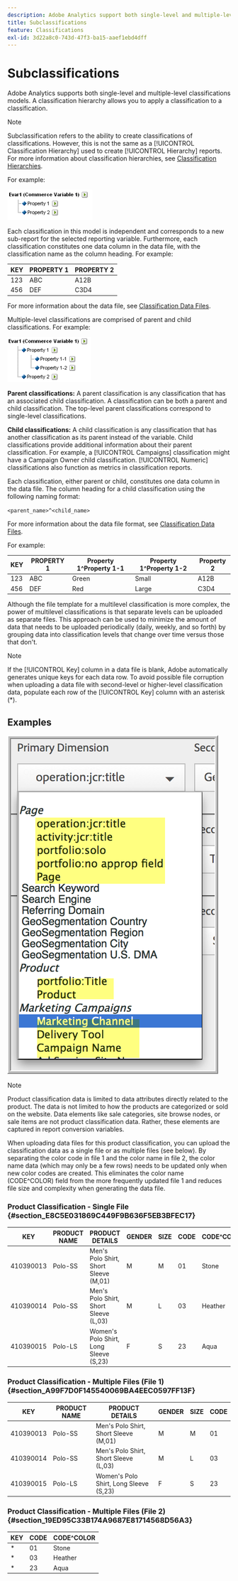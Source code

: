 ```yaml
---
description: Adobe Analytics support both single-level and multiple-level classifications models. A classification hierarchy allows you to apply a classification to a classification.
title: Subclassifications
feature: Classifications
exl-id: 3d22a8c0-743d-47f3-ba15-aaef1ebd4dff
---
```

# Subclassifications

Adobe Analytics supports both single-level and multiple-level classifications models. A classification hierarchy allows you to apply a classification to a classification.

>[!NOTE]
>
>Subclassification refers to the ability to create classifications of classifications. However, this is not the same as a [!UICONTROL Classification Hierarchy] used to create [!UICONTROL Hierarchy] reports. For more information about classification hierarchies, see [Classification Hierarchies](/help/admin/admin/c-manage-report-suites/c-edit-report-suites/conversion-var-admin/classification-hierarchies.md).

For example:

![](../assets/single-level-popup-C.png)

Each classification in this model is independent and corresponds to a new sub-report for the selected reporting variable. Furthermore, each classification constitutes one data column in the data file, with the classification name as the column heading. For example: 

|  KEY  | PROPERTY 1  | PROPERTY 2  |
|---|---|---|
|  123  | ABC  | A12B  |
|  456  | DEF  | C3D4  |

For more information about the data file, see [Classification Data Files](/help/components/classifications/importer/c-saint-data-files.md).

Multiple-level classifications are comprised of parent and child classifications. For example:

![](../assets/Multi-Level-Class-popup.png)

**Parent classifications:** A parent classification is any classification that has an associated child classification. A classification can be both a parent and child classification. The top-level parent classifications correspond to single-level classifications.

**Child classifications:** A child classification is any classification that has another classification as its parent instead of the variable. Child classifications provide additional information about their parent classification. For example, a [!UICONTROL Campaigns] classification might have a Campaign Owner child classification. [!UICONTROL Numeric] classifications also function as metrics in classification reports.

Each classification, either parent or child, constitutes one data column in the data file. The column heading for a child classification using the following naming format:

`<parent_name>^<child_name>`

For more information about the data file format, see [Classification Data Files](/help/components/classifications/importer/c-saint-data-files.md).

For example: 

|  KEY  | PROPERTY 1  | Property 1^Property 1-1  | Property 1^Property 1-2  | Property 2  |
|---|---|---|---|---|
|  123  | ABC  | Green  | Small  | A12B  |
|  456  | DEF  | Red  | Large  | C3D4  |

Although the file template for a multilevel classification is more complex, the power of multilevel classifications is that separate levels can be uploaded as separate files. This approach can be used to minimize the amount of data that needs to be uploaded periodically (daily, weekly, and so forth) by grouping data into classification levels that change over time versus those that don't.

>[!NOTE]
>
>If the [!UICONTROL Key] column in a data file is blank, Adobe automatically generates unique keys for each data row. To avoid possible file corruption when uploading a data file with second-level or higher-level classification data, populate each row of the [!UICONTROL Key] column with an asterisk (*).

## Examples

![](/help/admin/admin/c-manage-report-suites/c-edit-report-suites/realtime/assets/classifications.png)

>[!NOTE]
>
>Product classification data is limited to data attributes directly related to the product. The data is not limited to how the products are categorized or sold on the website. Data elements like sale categories, site browse nodes, or sale items are not product classification data. Rather, these elements are captured in report conversion variables.

When uploading data files for this product classification, you can upload the classification data as a single file or as multiple files (see below). By separating the color code in file 1 and the color name in file 2, the color name data (which may only be a few rows) needs to be updated only when new color codes are created. This eliminates the color name (CODE^COLOR) field from the more frequently updated file 1 and reduces file size and complexity when generating the data file.

### Product Classification - Single File {#section_E8C5E031869C449F9B636F5EB3BFEC17}

|  KEY  | PRODUCT NAME  | PRODUCT DETAILS  | GENDER  | SIZE  | CODE  | CODE^COLOR  |
|---|---|---|---|---|---|---|
|  410390013  | Polo-SS  | Men's Polo Shirt, Short Sleeve (M,01)  | M  | M  | 01  | Stone  |
|  410390014  | Polo-SS  | Men's Polo Shirt, Short Sleeve (L,03)  | M  | L  | 03  | Heather  |
|  410390015  | Polo-LS  | Women's Polo Shirt, Long Sleeve (S,23)  | F  | S  | 23  | Aqua  |

### Product Classification - Multiple Files (File 1) {#section_A99F7D0F145540069BA4EEC0597FF13F}

|  KEY  | PRODUCT NAME  | PRODUCT DETAILS  | GENDER  | SIZE  | CODE  |
|---|---|---|---|---|---|
|  410390013  | Polo-SS  | Men's Polo Shirt, Short Sleeve (M,01)  | M  | M  | 01  |
|  410390014  | Polo-SS  | Men's Polo Shirt, Short Sleeve (L,03)  | M  | L  | 03  |
|  410390015  | Polo-LS  | Women's Polo Shirt, Long Sleeve (S,23)  | F  | S  | 23  |

### Product Classification - Multiple Files (File 2) {#section_19ED95C33B174A9687E81714568D56A3}

|  KEY  | CODE  | CODE^COLOR  |
|---|---|---|
|  &#42;  | 01  | Stone  |
|  &#42;  | 03  | Heather  |
|  &#42;  | 23  | Aqua  |

